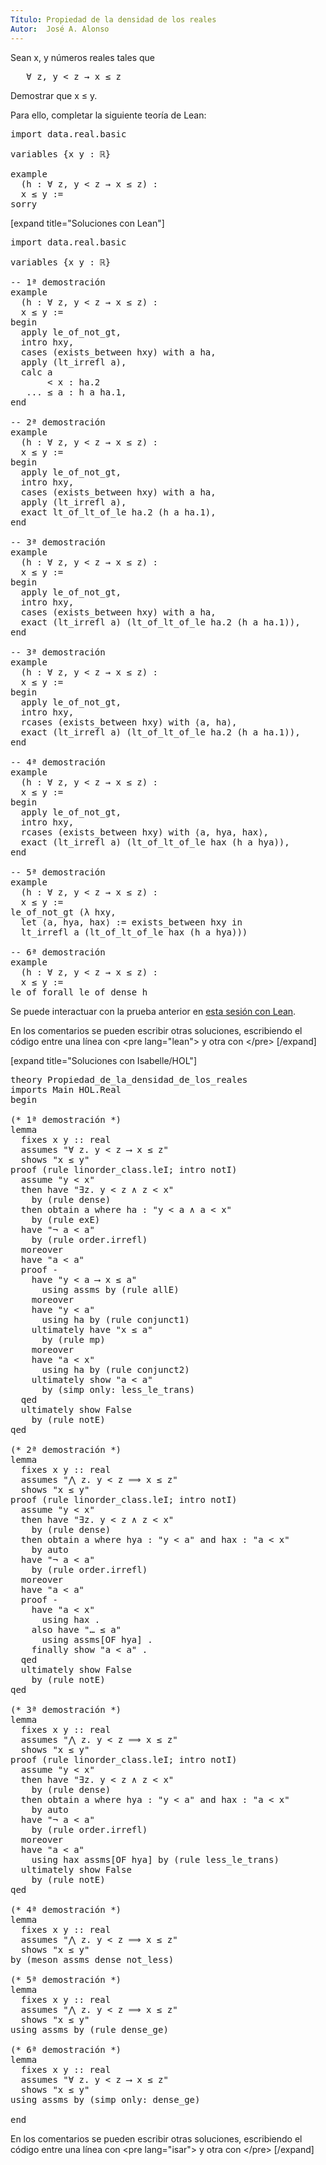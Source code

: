 ```yaml
---
Título: Propiedad de la densidad de los reales
Autor:  José A. Alonso
---
```


Sean x, y números reales tales que
<pre lang="text">
   ∀ z, y < z → x ≤ z
</pre>
Demostrar que x ≤ y.

Para ello, completar la siguiente teoría de Lean:

<pre lang="lean">
import data.real.basic

variables {x y : ℝ}

example
  (h : ∀ z, y < z → x ≤ z) :
  x ≤ y :=
sorry
</pre>

[expand title="Soluciones con Lean"]

<pre lang="lean">
import data.real.basic

variables {x y : ℝ}

-- 1ª demostración
example
  (h : ∀ z, y < z → x ≤ z) :
  x ≤ y :=
begin
  apply le_of_not_gt,
  intro hxy,
  cases (exists_between hxy) with a ha,
  apply (lt_irrefl a),
  calc a
       < x : ha.2
   ... ≤ a : h a ha.1,
end

-- 2ª demostración
example
  (h : ∀ z, y < z → x ≤ z) :
  x ≤ y :=
begin
  apply le_of_not_gt,
  intro hxy,
  cases (exists_between hxy) with a ha,
  apply (lt_irrefl a),
  exact lt_of_lt_of_le ha.2 (h a ha.1),
end

-- 3ª demostración
example
  (h : ∀ z, y < z → x ≤ z) :
  x ≤ y :=
begin
  apply le_of_not_gt,
  intro hxy,
  cases (exists_between hxy) with a ha,
  exact (lt_irrefl a) (lt_of_lt_of_le ha.2 (h a ha.1)),
end

-- 3ª demostración
example
  (h : ∀ z, y < z → x ≤ z) :
  x ≤ y :=
begin
  apply le_of_not_gt,
  intro hxy,
  rcases (exists_between hxy) with ⟨a, ha⟩,
  exact (lt_irrefl a) (lt_of_lt_of_le ha.2 (h a ha.1)),
end

-- 4ª demostración
example
  (h : ∀ z, y < z → x ≤ z) :
  x ≤ y :=
begin
  apply le_of_not_gt,
  intro hxy,
  rcases (exists_between hxy) with ⟨a, hya, hax⟩,
  exact (lt_irrefl a) (lt_of_lt_of_le hax (h a hya)),
end

-- 5ª demostración
example
  (h : ∀ z, y < z → x ≤ z) :
  x ≤ y :=
le_of_not_gt (λ hxy,
  let ⟨a, hya, hax⟩ := exists_between hxy in
  lt_irrefl a (lt_of_lt_of_le hax (h a hya)))

-- 6ª demostración
example
  (h : ∀ z, y < z → x ≤ z) :
  x ≤ y :=
le_of_forall_le_of_dense h
</pre>

Se puede interactuar con la prueba anterior en <a href="https://leanprover-community.github.io/lean-web-editor/#url=https://raw.githubusercontent.com/jaalonso/Calculemus/main/src/Propiedad_de_la_densidad_de_los_reales.lean" rel="noopener noreferrer" target="_blank">esta sesión con Lean</a>.

En los comentarios se pueden escribir otras soluciones, escribiendo el código entre una línea con &#60;pre lang=&quot;lean&quot;&#62; y otra con &#60;/pre&#62;
[/expand]

[expand title="Soluciones con Isabelle/HOL"]

<pre lang="isar">
theory Propiedad_de_la_densidad_de_los_reales
imports Main HOL.Real
begin

(* 1ª demostración *)
lemma
  fixes x y :: real
  assumes "∀ z. y < z ⟶ x ≤ z"
  shows "x ≤ y"
proof (rule linorder_class.leI; intro notI)
  assume "y < x"
  then have "∃z. y < z ∧ z < x"
    by (rule dense)
  then obtain a where ha : "y < a ∧ a < x"
    by (rule exE)
  have "¬ a < a"
    by (rule order.irrefl)
  moreover
  have "a < a"
  proof -
    have "y < a ⟶ x ≤ a"
      using assms by (rule allE)
    moreover
    have "y < a"
      using ha by (rule conjunct1)
    ultimately have "x ≤ a"
      by (rule mp)
    moreover
    have "a < x"
      using ha by (rule conjunct2)
    ultimately show "a < a"
      by (simp only: less_le_trans)
  qed
  ultimately show False
    by (rule notE)
qed

(* 2ª demostración *)
lemma
  fixes x y :: real
  assumes "⋀ z. y < z ⟹ x ≤ z"
  shows "x ≤ y"
proof (rule linorder_class.leI; intro notI)
  assume "y < x"
  then have "∃z. y < z ∧ z < x"
    by (rule dense)
  then obtain a where hya : "y < a" and hax : "a < x"
    by auto
  have "¬ a < a"
    by (rule order.irrefl)
  moreover
  have "a < a"
  proof -
    have "a < x"
      using hax .
    also have "… ≤ a"
      using assms[OF hya] .
    finally show "a < a" .
  qed
  ultimately show False
    by (rule notE)
qed

(* 3ª demostración *)
lemma
  fixes x y :: real
  assumes "⋀ z. y < z ⟹ x ≤ z"
  shows "x ≤ y"
proof (rule linorder_class.leI; intro notI)
  assume "y < x"
  then have "∃z. y < z ∧ z < x"
    by (rule dense)
  then obtain a where hya : "y < a" and hax : "a < x"
    by auto
  have "¬ a < a"
    by (rule order.irrefl)
  moreover
  have "a < a"
    using hax assms[OF hya] by (rule less_le_trans)
  ultimately show False
    by (rule notE)
qed

(* 4ª demostración *)
lemma
  fixes x y :: real
  assumes "⋀ z. y < z ⟹ x ≤ z"
  shows "x ≤ y"
by (meson assms dense not_less)

(* 5ª demostración *)
lemma
  fixes x y :: real
  assumes "⋀ z. y < z ⟹ x ≤ z"
  shows "x ≤ y"
using assms by (rule dense_ge)

(* 6ª demostración *)
lemma
  fixes x y :: real
  assumes "∀ z. y < z ⟶ x ≤ z"
  shows "x ≤ y"
using assms by (simp only: dense_ge)

end
</pre>

En los comentarios se pueden escribir otras soluciones, escribiendo el código entre una línea con &#60;pre lang=&quot;isar&quot;&#62; y otra con &#60;/pre&#62;
[/expand]
